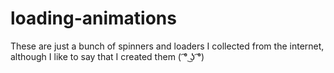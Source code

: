 # loading-animations

These are just a bunch of spinners and loaders I collected from the internet, although I like to say that I created them ( ͡° ͜ʖ ͡°)
